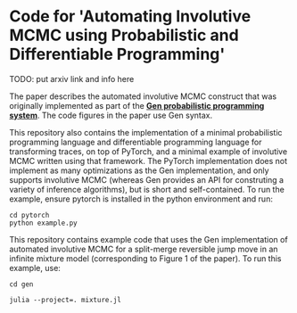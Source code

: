 # Code for 'Automating Involutive MCMC using Probabilistic and Differentiable Programming'

TODO: put arxiv link and info here

The paper describes the automated involutive MCMC construct that was originally implemented as part of the **[Gen probabilistic programming system]((https://www.gen.dev))**. The code figures in the paper use Gen syntax.

This repository also contains the implementation of a minimal probabilistic programming language and differentiable programming language for transforming traces, on top of PyTorch, and a minimal example of involutive MCMC written using that framework. The PyTorch implementation does not implement as many optimizations as the Gen implementation, and only supports involutive MCMC (whereas Gen provides an API for construting a variety of inference algorithms), but is short and self-contained. To run the example, ensure pytorch is installed in the python environment and run:
```
cd pytorch
python example.py
```

This repository contains example code that uses the Gen implementation of automated involutive MCMC for a split-merge reversible jump move in an infinite mixture model (corresponding to Figure 1 of the paper). To run this example, use:
```
cd gen

julia --project=. mixture.jl
```
